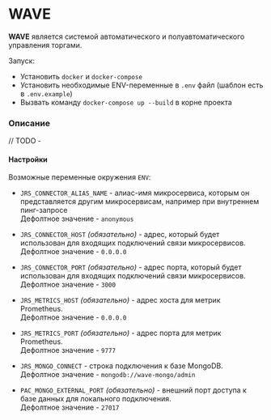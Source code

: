 # WAVE

**WAVE** является системой автоматического и полуавтоматического управления торгами.

Запуск:

-   Установить `docker` и `docker-compose`
-   Установить необходимые ENV-переменные в `.env` файл (шаблон есть в `.env.example`)
-   Вызвать команду `docker-compose up --build` в корне проекта

### Описание

// TODO -

#### Настройки

Возможные переменные окружения `ENV`:

-   `JRS_CONNECTOR_ALIAS_NAME` - алиас-имя микросервиса, которым он представляется другим микросервисам,
    например при внутреннем пинг-запросе  
    Дефолтное значение - `anonymous`

-   `JRS_CONNECTOR_HOST` _(обязательно)_ - адрес, который будет использован
    для входящих подключений связи микросервисов.  
     Дефолтное значение - `0.0.0.0`

-   `JRS_CONNECTOR_PORT` _(обязательно)_ - адрес порта, который будет использован
    для входящих подключений связи микросервисов.  
     Дефолтное значение - `3000`

-   `JRS_METRICS_HOST` _(обязательно)_ - адрес хоста для метрик Prometheus.  
    Дефолтное значение - `0.0.0.0`

-   `JRS_METRICS_PORT` _(обязательно)_ - адрес порта для метрик Prometheus.  
    Дефолтное значение - `9777`

-   `JRS_MONGO_CONNECT` - строка подключения к базе MongoDB.  
    Дефолтное значение - `mongodb://wave-mongo/admin`

-   `PAC_MONGO_EXTERNAL_PORT` _(обязательно)_ - внешний порт доступа к базе данных для локального подключения.  
    Дефолтное значение - `27017`
    
